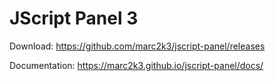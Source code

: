 # JScript Panel 3

Download: https://github.com/marc2k3/jscript-panel/releases

Documentation: https://marc2k3.github.io/jscript-panel/docs/

